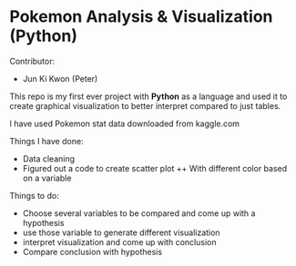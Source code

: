# Pokemon Analysis & Visualization (Python)
Contributor:
+ Jun Ki Kwon (Peter)

This repo is my first ever project with **Python** as a language and used it to create graphical visualization to better interpret compared to just tables. 

I have used Pokemon stat data downloaded from kaggle.com


Things I have done:
+ Data cleaning
+ Figured out a code to create scatter plot
++ With different color based on a variable



Things to do:
+ Choose several variables to be compared and come up with a hypothesis
+ use those variable to generate different visualization
+ interpret visualization and come up with conclusion
+ Compare conclusion with hypothesis
